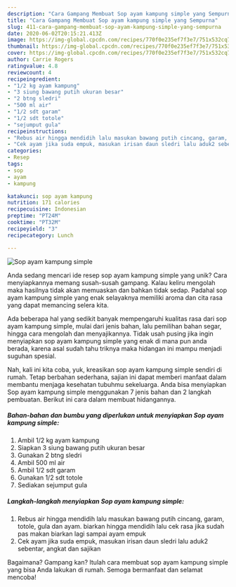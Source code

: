 ```yaml
---
description: "Cara Gampang Membuat Sop ayam kampung simple yang Sempurna"
title: "Cara Gampang Membuat Sop ayam kampung simple yang Sempurna"
slug: 411-cara-gampang-membuat-sop-ayam-kampung-simple-yang-sempurna
date: 2020-06-02T20:15:21.413Z
image: https://img-global.cpcdn.com/recipes/770f0e235ef7f3e7/751x532cq70/sop-ayam-kampung-simple-foto-resep-utama.jpg
thumbnail: https://img-global.cpcdn.com/recipes/770f0e235ef7f3e7/751x532cq70/sop-ayam-kampung-simple-foto-resep-utama.jpg
cover: https://img-global.cpcdn.com/recipes/770f0e235ef7f3e7/751x532cq70/sop-ayam-kampung-simple-foto-resep-utama.jpg
author: Carrie Rogers
ratingvalue: 4.8
reviewcount: 4
recipeingredient:
- "1/2 kg ayam kampung"
- "3 siung bawang putih ukuran besar"
- "2 btng sledri"
- "500 ml air"
- "1/2 sdt garam"
- "1/2 sdt totole"
- "sejumput gula"
recipeinstructions:
- "Rebus air hingga mendidih lalu masukan bawang putih cincang, garam, totole, gula dan ayam. biarkan hingga mendidih lalu cek rasa jika sudah pas makan biarkan lagi sampai ayam empuk"
- "Cek ayam jika suda empuk, masukan irisan daun sledri lalu aduk2 sebentar, angkat dan sajikan"
categories:
- Resep
tags:
- sop
- ayam
- kampung

katakunci: sop ayam kampung 
nutrition: 171 calories
recipecuisine: Indonesian
preptime: "PT24M"
cooktime: "PT32M"
recipeyield: "3"
recipecategory: Lunch

---
```



![Sop ayam kampung simple](https://img-global.cpcdn.com/recipes/770f0e235ef7f3e7/751x532cq70/sop-ayam-kampung-simple-foto-resep-utama.jpg)

Anda sedang mencari ide resep sop ayam kampung simple yang unik? Cara menyiapkannya memang susah-susah gampang. Kalau keliru mengolah maka hasilnya tidak akan memuaskan dan bahkan tidak sedap. Padahal sop ayam kampung simple yang enak selayaknya memiliki aroma dan cita rasa yang dapat memancing selera kita.

Ada beberapa hal yang sedikit banyak mempengaruhi kualitas rasa dari sop ayam kampung simple, mulai dari jenis bahan, lalu pemilihan bahan segar, hingga cara mengolah dan menyajikannya. Tidak usah pusing jika ingin menyiapkan sop ayam kampung simple yang enak di mana pun anda berada, karena asal sudah tahu triknya maka hidangan ini mampu menjadi suguhan spesial.




Nah, kali ini kita coba, yuk, kreasikan sop ayam kampung simple sendiri di rumah. Tetap berbahan sederhana, sajian ini dapat memberi manfaat dalam membantu menjaga kesehatan tubuhmu sekeluarga. Anda bisa menyiapkan Sop ayam kampung simple menggunakan 7 jenis bahan dan 2 langkah pembuatan. Berikut ini cara dalam membuat hidangannya.

<!--inarticleads1-->

##### Bahan-bahan dan bumbu yang diperlukan untuk menyiapkan Sop ayam kampung simple:

1. Ambil 1/2 kg ayam kampung
1. Siapkan 3 siung bawang putih ukuran besar
1. Gunakan 2 btng sledri
1. Ambil 500 ml air
1. Ambil 1/2 sdt garam
1. Gunakan 1/2 sdt totole
1. Sediakan sejumput gula




<!--inarticleads2-->

##### Langkah-langkah menyiapkan Sop ayam kampung simple:

1. Rebus air hingga mendidih lalu masukan bawang putih cincang, garam, totole, gula dan ayam. biarkan hingga mendidih lalu cek rasa jika sudah pas makan biarkan lagi sampai ayam empuk
1. Cek ayam jika suda empuk, masukan irisan daun sledri lalu aduk2 sebentar, angkat dan sajikan




Bagaimana? Gampang kan? Itulah cara membuat sop ayam kampung simple yang bisa Anda lakukan di rumah. Semoga bermanfaat dan selamat mencoba!
